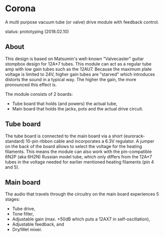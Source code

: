 # Corona
A multi purpose vacuum tube (or valve) drive module with feedback control.

status: prototyping (2018.02.10)

## About
This design is based on Matsumin's well-known "Valvecaster" guitar stompbox design for 12A*7 tubes. This module can act as a regular tube amp with low gain tubes such as the 12AU7. Because the maximum plate voltage is limited to 24V, higher gain tubes are "starved" which introduces distorts the sound in a typical way. The higher the gain, the more pronounced this effect is.

The module consists of 2 boards:
- Tube board that holds (and powers) the actual tube,
- Main board that holds the jacks, pots and the actual drive circuit.

## Tube board
The tube board is connected to the main board via a short (eurorack-standard) 10-pin ribbon cable and incorporates a 6.3V regulator. A jumper on the back of the board allows to select the voltage for the heating filaments. This means the module can also work with the pin-compatible 6N2P (aka 6H2N) Russian model tube, which only differs from the 12A*7 tubes in the voltage needed for earlier mentioned heating filaments (pin 4 and 5).

## Main board
The audio that travels through the circuitry on the main board experiences 5 stages:
- Tube drive,
- Tone filter,
- Adjustable gain (max. +50dB which puts a 12AX7 in self-oscillation),
- Adjustable feedback, and
- Dry/Wet mixer.
